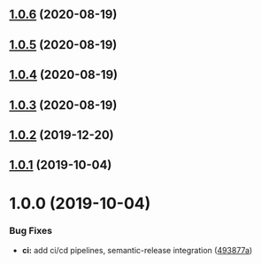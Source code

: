 ## [1.0.6](https://github.com/oleg-koval/excel-date-to-js/compare/v1.0.5...v1.0.6) (2020-08-19)

## [1.0.5](https://github.com/oleg-koval/excel-date-to-js/compare/v1.0.4...v1.0.5) (2020-08-19)

## [1.0.4](https://github.com/oleg-koval/excel-date-to-js/compare/v1.0.3...v1.0.4) (2020-08-19)

## [1.0.3](https://github.com/oleg-koval/excel-date-to-js/compare/v1.0.2...v1.0.3) (2020-08-19)

## [1.0.2](https://github.com/oleg-koval/excel-date-to-js/compare/v1.0.1...v1.0.2) (2019-12-20)

## [1.0.1](https://github.com/oleg-koval/excel-date-to-js/compare/v1.0.0...v1.0.1) (2019-10-04)

# 1.0.0 (2019-10-04)


### Bug Fixes

* **ci:** add ci/cd pipelines, semantic-release integration ([493877a](https://github.com/oleg-koval/excel-date-to-js/commit/493877a))
